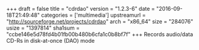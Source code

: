+++
draft = false
title = "cdrdao"
version = "1.2.3-6"
date = "2016-09-18T21:49:48"
categories = ['multimedia']
upstreamurl = "http://sourceforge.net/projects/cdrdao"
arch = "x86_64"
size = "284076"
usize = "1397814"
sha1sum = "ccbe146e5d78fd4b01fb00b480b6cfa1c0b8bf7f"
+++
Records audio/data CD-Rs in disk-at-once (DAO) mode